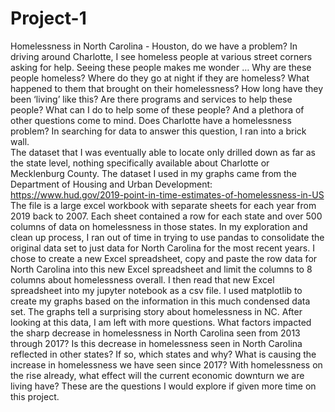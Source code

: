 # Project-1
Homelessness in North Carolina - Houston, do we have a problem?
In driving around Charlotte, I see homeless people at various street corners asking for help. Seeing these people makes me wonder … Why are these people homeless? Where do they go at night if they are homeless?  What happened to them that brought on their homelessness? How long have they been ‘living’ like this?  Are there programs and services to help these people?  What can I do to help some of these people? And a plethora of other questions come to mind.  Does Charlotte have a homelessness problem? In searching for data to answer this question, I ran into a brick wall.  
The dataset that I was eventually able to locate only drilled down as far as the state level, nothing specifically available about Charlotte or Mecklenburg County. The dataset I used in my graphs came from the Department of Housing and Urban Development: https://www.hud.gov/2019-point-in-time-estimates-of-homelessness-in-US
The file is a large excel workbook with separate sheets for each year from 2019 back to 2007.  Each sheet contained a row for each state and over 500 columns of data on homelessness in those states.  In my exploration and clean up process, I ran out of time in trying to use pandas to consolidate the original data set to just data for North Carolina for the most recent years. I chose to create a new Excel spreadsheet, copy and paste the row data for North Carolina into this new Excel spreadsheet and limit the columns to 8 columns about homelessness overall.  I then read that new Excel spreadsheet into my jupyter notebook as a csv file.  I used matplotlib to create my graphs based on the information in this much condensed data set.
The graphs tell a surprising story about homelessness in NC.   After looking at this data, I am left with more questions.  What factors impacted the sharp decrease in homelessness in North Carolina seen from 2013 through 2017?  Is this decrease in homelessness seen in North Carolina reflected in other states?  If so, which states and why?  What is causing the increase in homelessness we have seen since 2017?  With homelessness on the rise already, what effect will the current economic downturn we are living have?  These are the questions I would explore if given more time on this project. 
